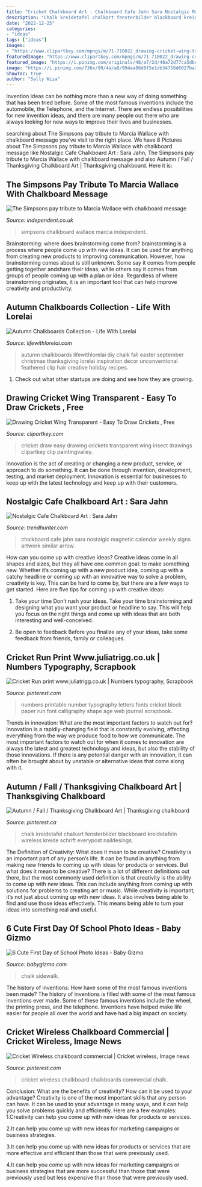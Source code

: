 ```yaml
---
title: "Cricket Chalkboard Art : Chalkboard Cafe Jahn Sara Nostalgic Magnetic Calendar Weekly Signs Artwork Similar Arrow"
description: "Chalk kreidetafel chalkart fensterbilder blackboard kreidetafeln wireless kreide schrift everypost naildesings"
date: "2022-12-25"
categories:
- "ideas"
tags: ["ideas"]
images:
- "https://www.clipartkey.com/mpngs/m/71-710022_drawing-cricket-wing-transparent-easy-to-draw-crickets.png"
featuredImage: "https://www.clipartkey.com/mpngs/m/71-710022_drawing-cricket-wing-transparent-easy-to-draw-crickets.png"
featured_image: "https://i.pinimg.com/originals/48/a7/2d/48a72d77ca5dbdccc4c75a615ef9ed2d.jpg"
image: "https://i.pinimg.com/736x/99/4a/a8/994aa88d8f5e1db34758d6027ba2e438.jpg"
ShowToc: true
author: "Sally Wiza"
---
```



Invention ideas can be nothing more than a new way of doing something that has been tried before. Some of the most famous inventions include the automobile, the Telephone, and the Internet. There are endless possibilities for new invention ideas, and there are many people out there who are always looking for new ways to improve their lives and businesses.

	

		
searching about The Simpsons pay tribute to Marcia Wallace with chalkboard message you've visit to the right place. We have 8 Pictures about The Simpsons pay tribute to Marcia Wallace with chalkboard message like Nostalgic Cafe Chalkboard Art : Sara Jahn, The Simpsons pay tribute to Marcia Wallace with chalkboard message and also Autumn / Fall / Thanksgiving Chalkboard Art | Thanksgiving chalkboard. Here it is:
		
    
## The Simpsons Pay Tribute To Marcia Wallace With Chalkboard Message

<img loading=lazy src="https://static.independent.co.uk/s3fs-public/thumbnails/image/2013/11/04/09/BYN14tyCIAAfHu1.jpg" onerror="this.onerror=null;this.src='https://tse1.mm.bing.net/th?id=OIP.KGboUP_1UL9qLa7YzPOm1gHaEL&amp;pid=15.1';" alt="The Simpsons pay tribute to Marcia Wallace with chalkboard message">

_Source: independent.co.uk_

>simpsons chalkboard wallace marcia independent. 

	

Brainstorming: where does brainstorming come from?
brainstorming is a process where people come up with new ideas. It can be used for anything from creating new products to improving communication. However, how brainstorming comes about is still unknown. Some say it comes from people getting together andshare their ideas, while others say it comes from groups of people coming up with a plan or idea. Regardless of where brainstorming originates, it is an important tool that can help improve creativity and productivity.

    
## Autumn Chalkboards Collection - Life With Lorelai

<img loading=lazy src="https://lifewithlorelai.com/wp-content/uploads/2014/09/Autumn-Chalkboards-Framed-Life-With-Lorelai.jpg" onerror="this.onerror=null;this.src='https://tse3.mm.bing.net/th?id=OIP.Nv6gUbezZlmqSsBQAkLl1QHaGL&amp;pid=15.1';" alt="Autumn Chalkboards Collection - Life With Lorelai">

_Source: lifewithlorelai.com_

>autumn chalkboards lifewithlorelai diy chalk fall easter september christmas thanksgiving lorelai inspiration decor unconventional feathered clip hair creative holiday recipes. 

	

1. Check out what other startups are doing and see how they are growing.

    
## Drawing Cricket Wing Transparent - Easy To Draw Crickets , Free

<img loading=lazy src="https://www.clipartkey.com/mpngs/m/71-710022_drawing-cricket-wing-transparent-easy-to-draw-crickets.png" onerror="this.onerror=null;this.src='https://tse1.mm.bing.net/th?id=OIP.gNWjWO2fGNzjH8mX0s7tSwHaFV&amp;pid=15.1';" alt="Drawing Cricket Wing Transparent - Easy To Draw Crickets , Free">

_Source: clipartkey.com_

>cricket draw easy drawing crickets transparent wing insect drawings clipartkey clip paintingvalley. 

	

Innovation is the act of creating or changing a new product, service, or approach to do something. It can be done through invention, development, testing, and market deployment. Innovation is essential for businesses to keep up with the latest technology and keep up with their customers.

    
## Nostalgic Cafe Chalkboard Art : Sara Jahn

<img loading=lazy src="http://cdn.trendhunterstatic.com/thumbs/sara-jahn.jpeg" onerror="this.onerror=null;this.src='https://tse3.mm.bing.net/th?id=OIP.kzSVAOadbpfq6Fa9AMz6QAHaFL&amp;pid=15.1';" alt="Nostalgic Cafe Chalkboard Art : Sara Jahn">

_Source: trendhunter.com_

>chalkboard cafe jahn sara nostalgic magnetic calendar weekly signs artwork similar arrow. 

	

How can you come up with creative ideas?
Creative ideas come in all shapes and sizes, but they all have one common goal: to make something new. Whether it’s coming up with a new product idea, coming up with a catchy headline or coming up with an innovative way to solve a problem, creativity is key. This can be hard to come by, but there are a few ways to get started. Here are five tips for coming up with creative ideas:
1. Take your time
Don’t rush your ideas. Take your time brainstorming and designing what you want your product or headline to say. This will help you focus on the right things and come up with ideas that are both interesting and well-conceived.

2. Be open to feedback
Before you finalize any of your ideas, take some feedback from friends, family or colleagues.

    
## Cricket Run Print Www.juliatrigg.co.uk | Numbers Typography, Scrapbook

<img loading=lazy src="https://i.pinimg.com/736x/99/4a/a8/994aa88d8f5e1db34758d6027ba2e438.jpg" onerror="this.onerror=null;this.src='https://tse3.mm.bing.net/th?id=OIP.POh11uUuP8suI1VbZBcRfQAAAA&amp;pid=15.1';" alt="Cricket Run print www.juliatrigg.co.uk | Numbers typography, Scrapbook">

_Source: pinterest.com_

>numbers printable number typography letters fonts cricket block paper run font calligraphy shape age web journal scrapbook. 

	

Trends in innovation: What are the most important factors to watch out for?
Innovation is a rapidly-changing field that is constantly evolving, affecting everything from the way we produce food to how we communicate. The most important factors to watch out for when it comes to innovation are always the latest and greatest technology and ideas, but also the stability of those innovations. If there is any potential danger with an innovation, it can often be brought about by unstable or alternative ideas that come along with it.

    
## Autumn / Fall / Thanksgiving Chalkboard Art | Thanksgiving Chalkboard

<img loading=lazy src="https://i.pinimg.com/originals/48/a7/2d/48a72d77ca5dbdccc4c75a615ef9ed2d.jpg" onerror="this.onerror=null;this.src='https://tse2.mm.bing.net/th?id=OIP.VNVf3xuqUylCZa1pg71CjAHaLY&amp;pid=15.1';" alt="Autumn / Fall / Thanksgiving Chalkboard Art | Thanksgiving chalkboard">

_Source: pinterest.ca_

>chalk kreidetafel chalkart fensterbilder blackboard kreidetafeln wireless kreide schrift everypost naildesings. 

	

The Definition of Creativity: What does it mean to be creative?
Creativity is an important part of any person’s life. It can be found in anything from making new friends to coming up with ideas for products or services. But what does it mean to be creative? There is a lot of different definitions out there, but the most commonly used definition is that creativity is the ability to come up with new ideas. This can include anything from coming up with solutions for problems to creating art or music. While creativity is important, it’s not just about coming up with new ideas. It also involves being able to find and use those ideas effectively. This means being able to turn your ideas into something real and useful.

    
## 6 Cute First Day Of School Photo Ideas - Baby Gizmo

<img loading=lazy src="https://babygizmo.com/wp-content/uploads/2015/08/blue-cricket-_resized.jpg" onerror="this.onerror=null;this.src='https://tse2.mm.bing.net/th?id=OIP.ocT-uZdKlla5AuyN3XhG-QAAAA&amp;pid=15.1';" alt="6 Cute First Day of School Photo Ideas - Baby Gizmo">

_Source: babygizmo.com_

>chalk sidewalk. 

	

The history of inventions: How have some of the most famous inventions been made?
The history of inventions is filled with some of the most famous inventions ever made. Some of these famous inventions include the wheel, the printing press, and the telephone. Inventions have helped make life easier for people all over the world and have had a big impact on society.

    
## Cricket Wireless Chalkboard Commercial | Cricket Wireless, Image News

<img loading=lazy src="https://i.pinimg.com/736x/64/5d/fd/645dfdc1163181d990b011c3712886b6--cricket-wireless-chalkboards.jpg" onerror="this.onerror=null;this.src='https://tse4.mm.bing.net/th?id=OIP.AfiGSQMz4qdVWKJCCitIZgC7FN&amp;pid=15.1';" alt="Cricket Wireless chalkboard commercial | Cricket wireless, Image news">

_Source: pinterest.com_

>cricket wireless chalkboard chalkboards commercial chalk. 

	

Conclusion: What are the benefits of creativity? How can it be used to your advantage?
Creativity is one of the most important skills that any person can have. It can be used to your advantage in many ways, and it can help you solve problems quickly and efficiently. Here are a few examples: 
1.Creativity can help you come up with new ideas for products or services.

2.It can help you come up with new ideas for marketing campaigns or business strategies.

3.It can help you come up with new ideas for products or services that are more effective and efficient than those that were previously used.

4.It can help you come up with new ideas for marketing campaigns or business strategies that are more successful than those that were previously used but less expensive than those that were previously used.

